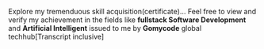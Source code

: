 Explore my tremenduous skill acquisition(certificate)... Feel free to view and verify my achievement in the fields like  **fullstack Software Development** and **Artificial Intelligent** issued to me by **Gomycode** global techhub[Transcript inclusive]
